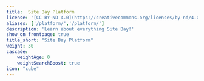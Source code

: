 ```yaml
---
title:  Site Bay Platform
license: '[CC BY-ND 4.0](https://creativecommons.org/licenses/by-nd/4.0)'
aliases: ['/platform/','/platform/']
description: 'Learn about everything Site Bay!'
show_on_frontpage: true
title_short: "Site Bay Platform"
weight: 30
cascade:
    weightAge: 0
    weightSearchBoost: true
icon: "cube"
---
```

